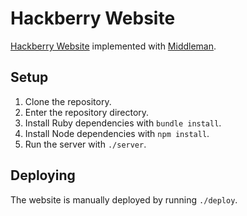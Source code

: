 # Hackberry Website

[Hackberry Website](https://www.hackberry.dev/) implemented with
[Middleman](https://middlemanapp.com/).

## Setup

1. Clone the repository.
1. Enter the repository directory.
1. Install Ruby dependencies with `bundle install`.
1. Install Node dependencies with `npm install`.
1. Run the server with `./server`.

## Deploying

The website is manually deployed by running `./deploy`.
